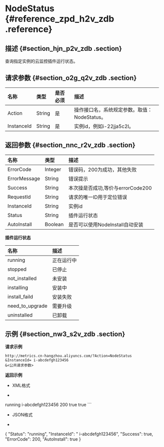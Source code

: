 # NodeStatus {#reference_zpd_h2v_zdb .reference}

## 描述 {#section_hjn_p2v_zdb .section}

查询指定实例的云监控插件运行状态。

## 请求参数 {#section_o2g_q2v_zdb .section}

|名称|类型|是否必须|描述|
|:-|:-|:---|:-|
|Action|String|是|操作接口名，系统规定参数。取值：NodeStatus。|
|InstanceId|String|是|实例id，例如i-22jja5c2l。|

## 返回参数 {#section_nnc_r2v_zdb .section}

|名称|类型|描述|
|:-|:-|:-|
|ErrorCode|Integer|错误码，200为成功，其他失败|
|ErrorMessage|String|错误提示|
|Success|String|本次操是否成功,等价与errorCode200|
|RequestId|String|请求的唯一ID用于定位错误|
|InstanceId|String|实例id|
|Status|String|插件运行状态|
|AutoInstall|Boolean|是否可以使用NodeInstall自动安装|

**插件运行状态**

|名称|描述|
|:-|:-|
|running|正在运行中|
|stopped|已停止|
|not\_installed|未安装|
|installing|安装中|
|install\_faild|安装失败|
|need\_to\_upgrade|需要升级|
|uninstalled|已卸载|

## 示例 {#section_nw3_s2v_zdb .section}

**请求示例**

```
http://metrics.cn-hangzhou.aliyuncs.com/?Action=NodeStatus
&InstanceId= i-abcdefgh123456
&<公共请求参数>
```

**返回示例**

-   XML格式
-   ```
<NodeStatusResponse>
  <Status>running</Status>
  <InstanceId> i-abcdefgh123456</InstanceId>
  <ErrorCode>200</ErrorCode>
  <Success>true</Success>
  <AutoInstall>true</AutoInstall>
</NodeStatusResponse>
```


-   JSON格式
-   ```
{
    "Status": "running", 
    "InstanceId": " i-abcdefgh123456", 
    "Success": true, 
    "ErrorCode": 200, 
    "AutoInstall": true
}
```


